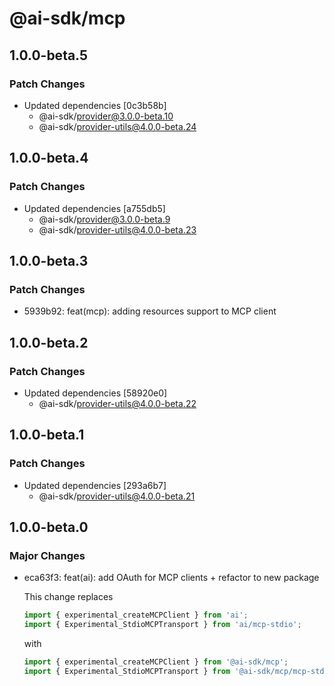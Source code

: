 # @ai-sdk/mcp

## 1.0.0-beta.5

### Patch Changes

- Updated dependencies [0c3b58b]
  - @ai-sdk/provider@3.0.0-beta.10
  - @ai-sdk/provider-utils@4.0.0-beta.24

## 1.0.0-beta.4

### Patch Changes

- Updated dependencies [a755db5]
  - @ai-sdk/provider@3.0.0-beta.9
  - @ai-sdk/provider-utils@4.0.0-beta.23

## 1.0.0-beta.3

### Patch Changes

- 5939b92: feat(mcp): adding resources support to MCP client

## 1.0.0-beta.2

### Patch Changes

- Updated dependencies [58920e0]
  - @ai-sdk/provider-utils@4.0.0-beta.22

## 1.0.0-beta.1

### Patch Changes

- Updated dependencies [293a6b7]
  - @ai-sdk/provider-utils@4.0.0-beta.21

## 1.0.0-beta.0

### Major Changes

- eca63f3: feat(ai): add OAuth for MCP clients + refactor to new package

  This change replaces

  ```ts
  import { experimental_createMCPClient } from 'ai';
  import { Experimental_StdioMCPTransport } from 'ai/mcp-stdio';
  ```

  with

  ```ts
  import { experimental_createMCPClient } from '@ai-sdk/mcp';
  import { Experimental_StdioMCPTransport } from '@ai-sdk/mcp/mcp-stdio';
  ```
